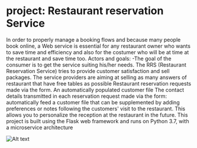 
# project: Restaurant reservation Service
 In order to properly manage a booking flows and because many people book online, a Web service is essential for any restaurant owner who wants to save time and efficiency and also for the costumer who will be at time at the restaurant and save time too.
Actors and goals:
-The goal of the consumer is to get the service suiting his/her needs.
The RRS (Restaurant Reservation Service) tries to provide customer satisfaction and sell packages.
The service providers are aiming at selling as many answers of restaurant that have free tables as possible
Restaurant reservation requests made via the form.
An automatically populated customer file
The contact details transmitted in each reservation request made via the form: automatically feed a customer file that can be supplemented by adding preferences or notes following the customers' visit to the restaurant. This allows you to personalize the reception at the restaurant in the future.
 This project is built using the Flask web framework and runs on Python 3.7, with a microservice architecture
 
 ![Alt text](https://user-images.githubusercontent.com/44622921/48508685-76eb6980-e84f-11e8-87e0-56911143ff9e.jpg "Fig 1")
